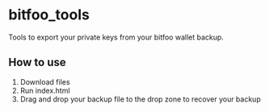 # bitfoo_tools
Tools to export your private keys from your bitfoo wallet backup.

## How to use
1. Download files
2. Run index.html
3. Drag and drop your backup file to the drop zone to recover your backup
